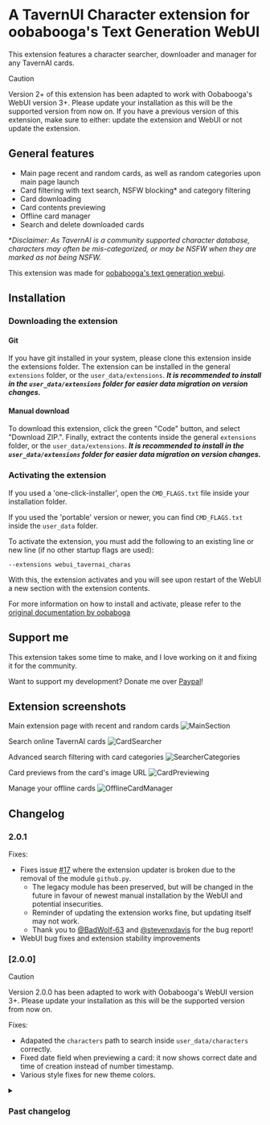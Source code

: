 # A TavernUI Character extension for oobabooga's Text Generation WebUI

This extension features a character searcher, downloader and manager for any TavernAI
cards.

> [!CAUTION]
> Version 2+ of this extension has been adapted to work with Oobabooga's WebUI version 3+. Please update your installation as this will be the supported version from now on. If you have a previous version of this extension, make sure to either: update the extension and WebUI or not update the extension.

## General features

- Main page recent and random cards, as well as random categories upon main page launch
- Card filtering with text search, NSFW blocking* and category filtering
- Card downloading
- Card contents previewing
- Offline card manager
- Search and delete downloaded cards

**Disclaimer: As TavernAI is a community supported character database, characters may often be mis-categorized, or may be NSFW when they are marked as not being NSFW.*

This extension was made for [oobabooga's text generation webui](https://github.com/oobabooga/text-generation-webui).

## Installation

### Downloading the extension

#### Git

If you have git installed in your system, please clone this extension inside the extensions folder.
The extension can be installed in the general `extensions` folder, or the `user_data/extensions`. ***It is recommended to install in the `user_data/extensions` folder for easier data migration on version changes.***

#### Manual download

To download this extension, click the green "Code" button, and select "Download ZIP.". Finally, extract the contents inside the general `extensions` folder, or the `user_data/extensions`. ***It is recommended to install in the `user_data/extensions` folder for easier data migration on version changes.***

### Activating the extension

If you used a 'one-click-installer', open the `CMD_FLAGS.txt` file inside your installation folder.

If you used the 'portable' version or newer, you can find `CMD_FLAGS.txt` inside the `user_data` folder.

To activate the extension, you must add the following to an existing line or new line (if no other startup flags are used):

```
--extensions webui_tavernai_charas
```

With this, the extension activates and you will see upon restart of the WebUI a new section with the extension contents.

For more information on how to install and activate, please refer to the [original documentation by oobaboga](https://github.com/oobabooga/text-generation-webui/wiki/07-%E2%80%90-Extensions)

## Support me

This extension takes some time to make, and I love working on it and fixing it for the community.

Want to support my development? Donate me over [Paypal](https://paypal.me/skinnydevi)!

## Extension screenshots

Main extension page with recent and random cards
![MainSection](https://raw.githubusercontent.com/SkinnyDevi/webui_tavernai_charas/master/docs/main-online.png)

Search online TavernAI cards
![CardSearcher](https://raw.githubusercontent.com/SkinnyDevi/webui_tavernai_charas/master/docs/main-searcher.png)

Advanced search filtering with card categories
![SearcherCategories](https://raw.githubusercontent.com/SkinnyDevi/webui_tavernai_charas/master/docs/searcher-categories.png)

Card previews from the card's image URL
![CardPreviewing](https://raw.githubusercontent.com/SkinnyDevi/webui_tavernai_charas/master/docs/card-previewer.png)

Manage your offline cards
![OfflineCardManager](https://raw.githubusercontent.com/SkinnyDevi/webui_tavernai_charas/master/docs/offline-cards.png)

## Changelog

### 2.0.1

Fixes:

- Fixes issue [#17](https://github.com/SkinnyDevi/webui_tavernai_charas/issues/17) where the extension updater is broken due to the removal of the module `github.py`.
  - The legacy module has been preserved, but will be changed in the future in favour of newest manual installation by the WebUI and potential insecurities.
  - Reminder of updating the extension works fine, but updating itself may not work.
  - Thank you to [@BadWolf-63](https://github.com/BadWolf-63) and [@stevenxdavis](https://github.com/stevenxdavis) for the bug report!
- WebUI bug fixes and extension stability improvements

### [2.0.0]

> [!CAUTION]
> Version 2.0.0 has been adapted to work with Oobabooga's WebUI version 3+. Please update your installation as this will be the supported version from now on.

Fixes:

- Adapated the `characters` path to search inside `user_data/characters` correctly.
- Fixed date field when previewing a card: it now shows correct date and time of creation instead of number timestamp.
- Various style fixes for new theme colors.

<details>

<summary>
<h3>Past changelog</h3>
</summary>

### [1.3.3]

Fixes:

- Fixes issue [#14](https://github.com/SkinnyDevi/webui_tavernai_charas/issues/14) where some labels had changed getter behaivour. Thank you to [@przewodo](https://github.com/przewodo) for the bug report!
- Checked extension functionality for WebUI latest update.

### [1.3.2]

Fixes:

- Fixes issue [#11](https://github.com/SkinnyDevi/webui_tavernai_charas/issues/11) where TavernAI API's changed and would not fetch categories correctly, breaking the extension. Thank you to [@baptisterajaut](https://github.com/baptisterajaut) for the bug report and others for helping out!
- Fixed a styling bug in the character delete dropdown in the Downloaded tab.

### [1.3.1]

Fixes:

- Fixes issue [#10](https://github.com/SkinnyDevi/webui_tavernai_charas/issues/10) where temp folder wasn't being checked if it was created. Discovered by [@lisea2017](https://github.com/lisea2017) and [@Gamefriend996](https://github.com/Gamefriend996). Thank you for the support!

Additional:

- Added a [donate](https://paypal.me/skinnydevi) button below extension version.

### [1.3.0]

Features:

- Implements a recent preview dropdown list in the Card Preview tab (suggested by [@TheInvisibleMage](https://github.com/TheInvisibleMage) in issue [#7](https://github.com/SkinnyDevi/webui_tavernai_charas/issues/7)). Thank you for the suggestion!

Fixes:

- Resolves a styling issue with the loader bar in the download notification.

### [1.2.4]

Fixes:

- Resolves issue [#8](https://github.com/SkinnyDevi/webui_tavernai_charas/issues/8) and [#9](https://github.com/SkinnyDevi/webui_tavernai_charas/issues/9) discovered by [@drago87](https://github.com/drago87). Thanks for the support!
- Works correctly with the latest version of text-generation-webui (29/01/2024)

### [1.2.3]

Fixes:

- Fixed some styling issues within the extension

### [1.2.2]

Fixes:

- Updated to the latest WebUI
- Patched errors related to removed functions

### [1.2.1]

Features:

- Added a search bar to search for categories in the Online Character Search tab

Fixes:

- Implemented a check for fixing disparity between the local extension's version and the local config's last recorded version

### [1.1.1]

Features:

- Implemented an update checker that displays a button inside the Downloaded Characters' tab, allowing the user to download and install the update with one click

Fixes:

- Categories in the Online Character Searcher tab now are displayed by alphabetical order

### [1.1.0]

Features:

- Added versioning
- Implemented a Card Preview tab that allows the user to preview a card's content through it's image URL. This refers to issue [#2](https://github.com/SkinnyDevi/webui_tavernai_charas/issues/2). Thank you to [@mykeehu](https://github.com/mykeehu) for the suggestion!
- Added a prompt before downloading to specify if the card wants to be previewed before downloading

Fixes:

- Split the main `charas_ui.py` file into submodules for readability
- Added a commonplace for all components
- General fixes, refactorings and improvements to the code base

</details>
